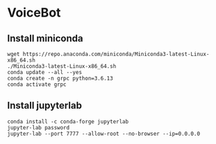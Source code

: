 # VoiceBot
## Install miniconda
```
wget https://repo.anaconda.com/miniconda/Miniconda3-latest-Linux-x86_64.sh
./Miniconda3-latest-Linux-x86_64.sh
conda update --all --yes
conda create -n grpc python=3.6.13
conda activate grpc
```
## Install jupyterlab
```
conda install -c conda-forge jupyterlab
jupyter-lab password
jupyter-lab --port 7777 --allow-root --no-browser --ip=0.0.0.0
```
